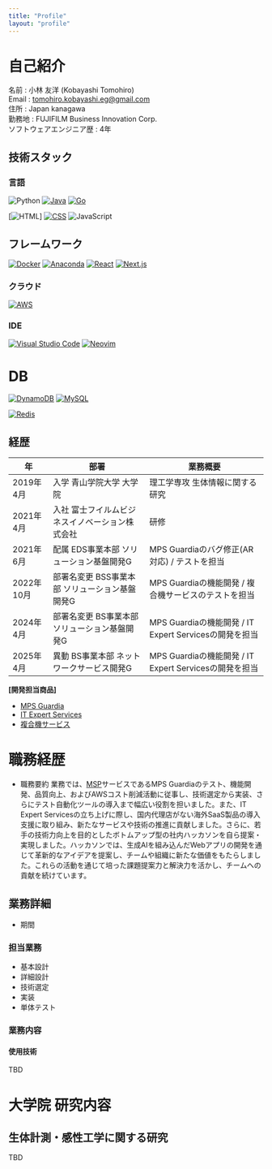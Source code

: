 ```yaml
---
title: "Profile"
layout: "profile"
---
```


# 自己紹介
名前 : 小林 友洋  (Kobayashi Tomohiro)  
Email : tomohiro.kobayashi.eg@gmail.com  
住所 : Japan kanagawa  
勤務地 : FUJIFILM Business Innovation Corp.  
ソフトウェアエンジニア歴 : 4年

## 技術スタック

### 言語
![Python](https://img.shields.io/badge/Python-3776AB?logo=python&logoColor=fff)
[![Java](https://img.shields.io/badge/Java-%23ED8B00.svg?logo=openjdk&logoColor=white)](#)
[![Go](https://img.shields.io/badge/Go-%2300ADD8.svg?&logo=go&logoColor=white)](#)

[![HTML](https://img.shields.io/badge/HTML-%23E34F26.svg?logo=html5&logoColor=white)]
[![CSS](https://img.shields.io/badge/CSS-1572B6?logo=css3&logoColor=fff)](#)
![JavaScript](https://img.shields.io/badge/JavaScript-F7DF1E?logo=javascript&logoColor=000)

## フレームワーク
[![Docker](https://img.shields.io/badge/Docker-2496ED?logo=docker&logoColor=fff)](#)
[![Anaconda](https://img.shields.io/badge/Anaconda-44A833?logo=anaconda&logoColor=fff)](#)
[![React](https://img.shields.io/badge/React-%2320232a.svg?logo=react&logoColor=%2361DAFB)](#)
[![Next.js](https://img.shields.io/badge/Next.js-black?logo=next.js&logoColor=white)](#)

### クラウド
[![AWS](https://img.shields.io/badge/AWS-%23FF9900.svg?logo=amazon-web-services&logoColor=white)](#)

### IDE
[![Visual Studio Code](https://custom-icon-badges.demolab.com/badge/Visual%20Studio%20Code-0078d7.svg?logo=vsc&logoColor=white)](#)
[![Neovim](https://img.shields.io/badge/Neovim-57A143?logo=neovim&logoColor=fff)](#)

# DB 
[![DynamoDB](https://img.shields.io/badge/DynamoDB-4053D6?logo=amazondynamodb&logoColor=fff)](#)
[![MySQL](https://img.shields.io/badge/MySQL-4479A1?logo=mysql&logoColor=fff)](#)

[![Redis](https://img.shields.io/badge/Redis-%23DD0031.svg?logo=redis&logoColor=white)](#)
## 経歴
|年|部署|業務概要|
|---|---|---|
|2019年4月|入学 青山学院大学 大学院|理工学専攻 生体情報に関する研究|
|2021年4月|入社 富士フイルムビジネスイノベーション株式会社|研修|
|2021年6月|配属 EDS事業本部 ソリューション基盤開発G|MPS Guardiaのバグ修正(AR対応) / テストを担当|
|2022年10月|部署名変更 BSS事業本部 ソリューション基盤開発G|MPS Guardiaの機能開発 / 複合機サービスのテストを担当|
|2024年4月|部署名変更 BS事業本部 ソリューション基盤開発G|MPS Guardiaの機能開発 / IT Expert Servicesの開発を担当|
|2025年4月|異動 BS事業本部 ネットワークサービス開発G|MPS Guardiaの機能開発 / IT Expert Servicesの開発を担当|

**[開発担当商品]**
- [MPS Guardia](https://www.fujifilm.com/fb/product/software/mps_guardia)
- [IT Expert Services](https://www.fujifilm.com/fb/product/software/it_expt_svs)
- [複合機サービス](https://www.fujifilm.com/fb/support/mf_manage/mf_service)

# 職務経歴
- 職務要約 
業務では、[MSP](https://e-words.jp/w/MSP.html)サービスであるMPS Guardiaのテスト、機能開発、品質向上、およびAWSコスト削減活動に従事し、技術選定から実装、さらにテスト自動化ツールの導入まで幅広い役割を担いました。また、IT Expert Servicesの立ち上げに際し、国内代理店がない海外SaaS製品の導入支援に取り組み、新たなサービスや技術の推進に貢献しました。さらに、若手の技術力向上を目的としたボトムアップ型の社内ハッカソンを自ら提案・実現しました。ハッカソンでは、生成AIを組み込んだWebアプリの開発を通じて革新的なアイデアを提案し、チームや組織に新たな価値をもたらしました。これらの活動を通じて培った課題提案力と解決力を活かし、チームへの貢献を続けています。 

## 業務詳細
- 期間 

### 担当業務  
- 基本設計
- 詳細設計
- 技術選定
- 実装
- 単体テスト
### 業務内容
#### 使用技術
TBD

# 大学院 研究内容

## 生体計測・感性工学に関する研究
TBD